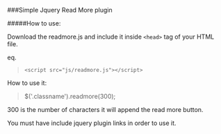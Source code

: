###Simple Jquery Read More plugin

#####How to use:

Download the readmore.js and include it inside `<head>` tag of your HTML file.

eq.
> `<script src="js/readmore.js"></script>`

How to use it:

> $('.classname').readmore(300);

300 is the number of characters it will append the read more button.


You must have include jquery plugin links in order to use it.



